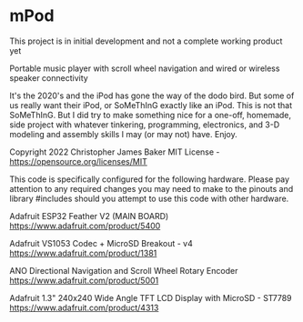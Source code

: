 # mPod
This project is in initial development and not a complete working product yet

Portable music player with scroll wheel navigation and wired or wireless speaker connectivity

It's the 2020's and the iPod has gone the way of the dodo bird. But some of
us really want their iPod, or SoMeThInG exactly like an iPod. This is not
that SoMeThInG. But I did try to make something nice for a one-off, homemade,
side project with whatever tinkering, programming, electronics, and 3-D
modeling and assembly skills I may (or may not) have. Enjoy.

Copyright 2022 Christopher James Baker
MIT License - https://opensource.org/licenses/MIT

This code is specifically configured for the following hardware.
Please pay attention to any required changes you may need to make to the
pinouts and library #includes should you attempt to use this code with other
hardware.

Adafruit ESP32 Feather V2 (MAIN BOARD)
  https://www.adafruit.com/product/5400

Adafruit VS1053 Codec + MicroSD Breakout - v4
  https://www.adafruit.com/product/1381

ANO Directional Navigation and Scroll Wheel Rotary Encoder
  https://www.adafruit.com/product/5001

Adafruit 1.3" 240x240 Wide Angle TFT LCD Display with MicroSD - ST7789
  https://www.adafruit.com/product/4313
